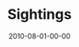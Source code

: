 ---
layout: message
category: message
series: "Kingdom Come"
title: "Sightings"
date: 2010-08-01-00-00
message_id: 631
audio: "http://s3.amazonaws.com/crossroadsaudiomessages/KingdomCome4.mp3"
audio-duration: "38:16"
description: "We hear from ten people in our community about how they are seeing the Kingdom in their life."
video: "https://s3.amazonaws.com/crossroadsvideomessages/KingdomCome03.mp4"
video-duration: "36:00"
video-image: "http://s3.amazonaws.com/crossroads-media/images/legacy/content/KingdomCome04_still.jpg"
explicit: "N"
---